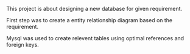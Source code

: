 This project is about designing a new database for given requirement.

First step was to create a entity relationship diagram based on the requirement.

Mysql was used to create relevent tables using optimal references and foreign keys.


